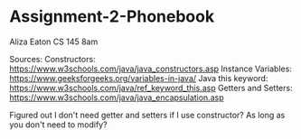 # Assignment-2-Phonebook
Aliza Eaton
CS 145 8am

Sources:
Constructors: https://www.w3schools.com/java/java_constructors.asp
Instance Variables: https://www.geeksforgeeks.org/variables-in-java/
Java this keyword: https://www.w3schools.com/java/ref_keyword_this.asp
Getters and Setters: https://www.w3schools.com/java/java_encapsulation.asp 

Figured out I don't need getter and setters if I use constructor?
As long as you don't need to modify?
